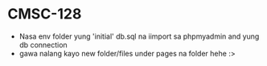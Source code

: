 # CMSC-128
- Nasa env folder yung 'initial' db.sql na iimport sa phpmyadmin and yung db connection 
- gawa nalang kayo new folder/files under pages na folder hehe :>
